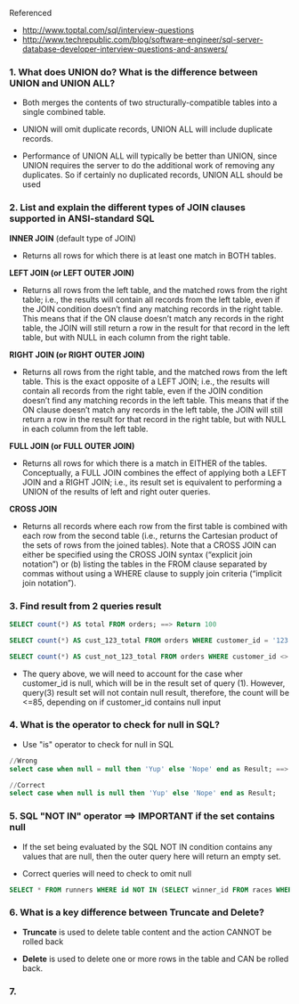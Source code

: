 Referenced
* http://www.toptal.com/sql/interview-questions
* http://www.techrepublic.com/blog/software-engineer/sql-server-database-developer-interview-questions-and-answers/

### 1. What does UNION do? What is the difference between UNION and UNION ALL?

* Both merges the contents of two structurally-compatible tables into a single combined table.

* UNION will omit duplicate records, UNION ALL will include duplicate records.

* Performance of UNION ALL will typically be better than UNION, since UNION requires the server to do the additional work of removing any duplicates. So if certainly no duplicated records, UNION ALL should be used

### 2. List and explain the different types of JOIN clauses supported in ANSI-standard SQL

**INNER JOIN** (default type of JOIN)
* Returns all rows for which there is at least one match in BOTH tables.

**LEFT JOIN (or LEFT OUTER JOIN)**
* Returns all rows from the left table, and the matched rows from the right table; i.e., the results will contain all records from the left table, even if the JOIN condition doesn’t find any matching records in the right table. This means that if the ON clause doesn’t match any records in the right table, the JOIN will still return a row in the result for that record in the left table, but with NULL in each column from the right table.

**RIGHT JOIN (or RIGHT OUTER JOIN)**
* Returns all rows from the right table, and the matched rows from the left table. This is the exact opposite of a LEFT JOIN; i.e., the results will contain all records from the right table, even if the JOIN condition doesn’t find any matching records in the left table. This means that if the ON clause doesn’t match any records in the left table, the JOIN will still return a row in the result for that record in the right table, but with NULL in each column from the left table.

**FULL JOIN (or FULL OUTER JOIN)**
* Returns all rows for which there is a match in EITHER of the tables. Conceptually, a FULL JOIN combines the effect of applying both a LEFT JOIN and a RIGHT JOIN; i.e., its result set is equivalent to performing a UNION of the results of left and right outer queries.

**CROSS JOIN**
* Returns all records where each row from the first table is combined with each row from the second table (i.e., returns the Cartesian product of the sets of rows from the joined tables). Note that a CROSS JOIN can either be specified using the CROSS JOIN syntax (“explicit join notation”) or (b) listing the tables in the FROM clause separated by commas without using a WHERE clause to supply join criteria (“implicit join notation”).

### 3. Find result from 2 queries result

```sql
SELECT count(*) AS total FROM orders; ==> Return 100

SELECT count(*) AS cust_123_total FROM orders WHERE customer_id = '123'; ==> return 15

SELECT count(*) AS cust_not_123_total FROM orders WHERE customer_id <> '123' ==> return??

```
* The query above, we will need to account for the case wher customer_id is null, which will be in the result set of query (1). However, query(3) result set will not contain null result, therefore, the count will be <=85, depending on if customer_id contains null input

### 4. What is the operator to check for null in SQL?

* Use "is" operator to check for null in SQL

```sql
//Wrong
select case when null = null then 'Yup' else 'Nope' end as Result; ==> this will yield for 'Nope'

//Correct
select case when null is null then 'Yup' else 'Nope' end as Result;

```

### 5. SQL "NOT IN" operator ==> IMPORTANT if the set contains null

* If the set being evaluated by the SQL NOT IN condition contains any values that are null, then the outer query here will return an empty set.

* Correct queries will need to check to omit null
```sql
SELECT * FROM runners WHERE id NOT IN (SELECT winner_id FROM races WHERE winner_id IS NOT null)
```

### 6. What is a key difference between Truncate and Delete?

* **Truncate** is used to delete table content and the action CANNOT be rolled back

* **Delete** is used to delete one or more rows in the table and CAN be rolled back.

### 7.

